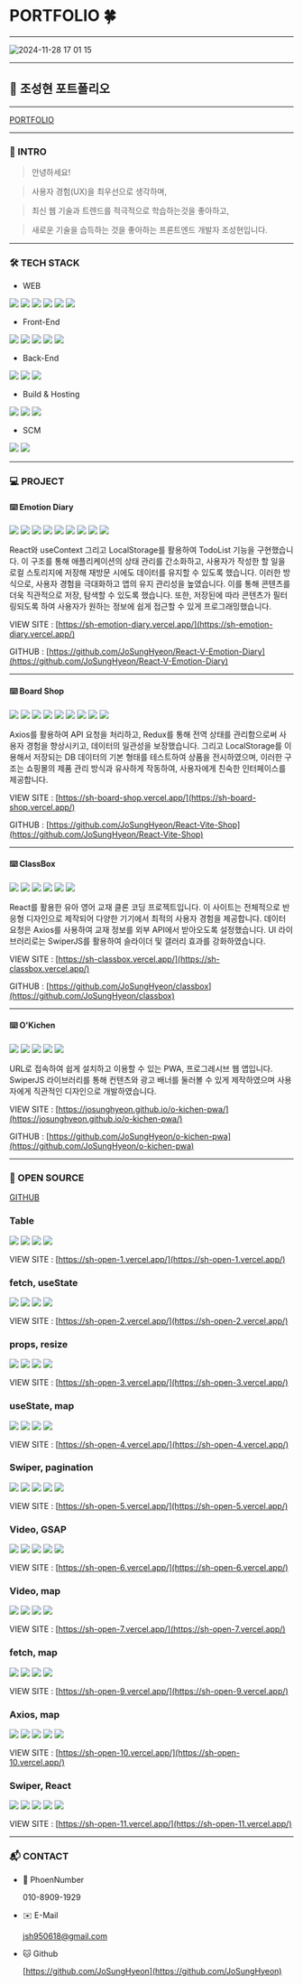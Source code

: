 # PORTFOLIO 🍀
***
![2024-11-28 17 01 15](https://github.com/user-attachments/assets/8dea3a5e-15f6-4483-9ec6-6d1412955384)
***
## 📜 조성현 포트폴리오
***
[PORTFOLIO](https://sh-port-folio.vercel.app/project)
***
### 👋 INTRO


> 안녕하세요!


> 사용자 경험(UX)을 최우선으로 생각하며,


> 최신 웹 기술과 트렌드를 적극적으로 학습하는것을 좋아하고,


> 새로운 기술을 습득하는 것을 좋아하는 프론트엔드 개발자 조성현입니다.
***
### 🛠 TECH STACK
- WEB
  
<img src="https://img.shields.io/badge/HTML5-E34F26?style=for-the-badge&logo=HTML5&logoColor=fff"> <img src="https://img.shields.io/badge/CSS3-1572B6?style=for-the-badge&logo=CSS3&logoColor=fff"> <img src="https://img.shields.io/badge/JavaScript-F7DF1E?style=for-the-badge&logo=JavaScript&logoColor=111"> <img src="https://img.shields.io/badge/ES6-F7DF1E?style=for-the-badge&logo=JavaScript&logoColor=111"> <img src="https://img.shields.io/badge/GSAP-111?style=for-the-badge"> <img src="https://img.shields.io/badge/Swiper-6332F6?style=for-the-badge&logo=Swiper&logoColor=fff">

- Front-End

<img src="https://img.shields.io/badge/React-61DAFB?style=for-the-badge&logo=React&logoColor=111"> <img src="https://img.shields.io/badge/Redux-764ABC?style=for-the-badge&logo=Redux&logoColor=fff"> <img src="https://img.shields.io/badge/Router-CA4245?style=for-the-badge&logo=React Router&logoColor=fff"> <img src="https://img.shields.io/badge/Axios-5A29E4?style=for-the-badge&logo=Axios&logoColor=fff"> <img src="https://img.shields.io/badge/Sass-CC6699?style=for-the-badge&logo=Sass&logoColor=fff">

- Back-End

<img src="https://img.shields.io/badge/Node-5FA04E?style=for-the-badge&logo=Node.js&logoColor=fff"> <img src="https://img.shields.io/badge/Express-5FA04E?style=for-the-badge&logo=Node.js&logoColor=fff"> <img src="https://img.shields.io/badge/mongodb-47A248?style=for-the-badge&logo=mongodb&logoColor=fff">

- Build & Hosting

<img src="https://img.shields.io/badge/vite-646CFF?style=for-the-badge&logo=VITE&logoColor=fff"> <img src="https://img.shields.io/badge/vercel-000000?style=for-the-badge&logo=vercel&logoColor=fff"> <img src="https://img.shields.io/badge/PWA-5A0FC8?style=for-the-badge&logo=PWA&logoColor=fff">

- SCM

<img src="https://img.shields.io/badge/github-181717?style=for-the-badge&logo=github&logoColor=fff"> <img src="https://img.shields.io/badge/git-F05032?style=for-the-badge&logo=git&logoColor=fff">
***
### 💻 PROJECT
#### ⌨️ Emotion Diary

<img src="https://img.shields.io/badge/HTML5-E34F26?style=for-the-badge&logo=HTML5&logoColor=fff"> <img src="https://img.shields.io/badge/CSS3-1572B6?style=for-the-badge&logo=CSS3&logoColor=fff"> <img src="https://img.shields.io/badge/JavaScript-F7DF1E?style=for-the-badge&logo=JavaScript&logoColor=111"> <img src="https://img.shields.io/badge/React-61DAFB?style=for-the-badge&logo=React&logoColor=111"> <img src="https://img.shields.io/badge/Router-CA4245?style=for-the-badge&logo=React Router&logoColor=fff"> <img src="https://img.shields.io/badge/useContext-61DAFB?style=for-the-badge&logo=React&logoColor=111"> <img src="https://img.shields.io/badge/customhook-61DAFB?style=for-the-badge&logo=React&logoColor=111"> <img src="https://img.shields.io/badge/LocalStorage-AECBFA?style=for-the-badge&logo=googlecloudstorage&logoColor=111"> <img src="https://img.shields.io/badge/vite-646CFF?style=for-the-badge&logo=VITE&logoColor=fff">


React와 useContext 그리고 LocalStorage를 활용하여 TodoList 기능을 구현했습니다. 이 구조를 통해 애플리케이션의 상태 관리를 간소화하고, 사용자가 작성한 할 일을 로컬 스토리지에 저장해 재방문 시에도 데이터를 유지할 수 있도록 했습니다. 이러한 방식으로, 사용자 경험을 극대화하고 앱의 유지 관리성을 높였습니다. 이를 통해 콘텐츠를 더욱 직관적으로 저장, 탐색할 수 있도록 했습니다. 또한, 저장된에 따라 콘텐츠가 필터링되도록 하여 사용자가 원하는 정보에 쉽게 접근할 수 있게 프로그래밍했습니다.

VIEW SITE : [https://sh-emotion-diary.vercel.app/](https://sh-emotion-diary.vercel.app/)


GITHUB : [https://github.com/JoSungHyeon/React-V-Emotion-Diary](https://github.com/JoSungHyeon/React-V-Emotion-Diary)
***
#### ⌨️ Board Shop

<img src="https://img.shields.io/badge/HTML5-E34F26?style=for-the-badge&logo=HTML5&logoColor=fff"> <img src="https://img.shields.io/badge/CSS3-1572B6?style=for-the-badge&logo=CSS3&logoColor=fff"> <img src="https://img.shields.io/badge/JavaScript-F7DF1E?style=for-the-badge&logo=JavaScript&logoColor=111"> <img src="https://img.shields.io/badge/React-61DAFB?style=for-the-badge&logo=React&logoColor=111"> <img src="https://img.shields.io/badge/Redux-764ABC?style=for-the-badge&logo=Redux&logoColor=fff"> <img src="https://img.shields.io/badge/Router-CA4245?style=for-the-badge&logo=React Router&logoColor=fff"> <img src="https://img.shields.io/badge/Axios-5A29E4?style=for-the-badge&logo=Axios&logoColor=fff"> <img src="https://img.shields.io/badge/LocalStorage-AECBFA?style=for-the-badge&logo=googlecloudstorage&logoColor=111"> <img src="https://img.shields.io/badge/vite-646CFF?style=for-the-badge&logo=VITE&logoColor=fff">


Axios를 활용하여 API 요청을 처리하고, Redux를 통해 전역 상태를 관리함으로써 사용자 경험을 향상시키고, 데이터의 일관성을 보장했습니다. 그리고 LocalStorage를 이용해서 저장되는 DB 데이터의 기본 형태를 테스트하여 상품을 전시하였으며, 이러한 구조는 쇼핑몰의 제품 관리 방식과 유사하게 작동하여, 사용자에게 친숙한 인터페이스를 제공합니다.

VIEW SITE : [https://sh-board-shop.vercel.app/](https://sh-board-shop.vercel.app/)


GITHUB : [https://github.com/JoSungHyeon/React-Vite-Shop](https://github.com/JoSungHyeon/React-Vite-Shop)
***
#### ⌨️ ClassBox

<img src="https://img.shields.io/badge/HTML5-E34F26?style=for-the-badge&logo=HTML5&logoColor=fff"> <img src="https://img.shields.io/badge/CSS3-1572B6?style=for-the-badge&logo=CSS3&logoColor=fff"> <img src="https://img.shields.io/badge/JavaScript-F7DF1E?style=for-the-badge&logo=JavaScript&logoColor=111"> <img src="https://img.shields.io/badge/React-61DAFB?style=for-the-badge&logo=React&logoColor=111"> <img src="https://img.shields.io/badge/Axios-5A29E4?style=for-the-badge&logo=Axios&logoColor=fff"> <img src="https://img.shields.io/badge/Swiper-6332F6?style=for-the-badge&logo=Swiper&logoColor=fff">


React를 활용한 유아 영어 교재 클론 코딩 프로젝트입니다. 이 사이트는 전체적으로 반응형 디자인으로 제작되어 다양한 기기에서 최적의 사용자 경험을 제공합니다. 데이터 요청은 Axios를 사용하여 교재 정보를 외부 API에서 받아오도록 설정했습니다. UI 라이브러리로는 SwiperJS를 활용하여 슬라이더 및 갤러리 효과를 강화하였습니다.

VIEW SITE : [https://sh-classbox.vercel.app/](https://sh-classbox.vercel.app/)


GITHUB : [https://github.com/JoSungHyeon/classbox](https://github.com/JoSungHyeon/classbox)
***
#### ⌨️ O'Kichen

<img src="https://img.shields.io/badge/HTML5-E34F26?style=for-the-badge&logo=HTML5&logoColor=fff"> <img src="https://img.shields.io/badge/CSS3-1572B6?style=for-the-badge&logo=CSS3&logoColor=fff"> <img src="https://img.shields.io/badge/JavaScript-F7DF1E?style=for-the-badge&logo=JavaScript&logoColor=111"> <img src="https://img.shields.io/badge/Swiper-6332F6?style=for-the-badge&logo=Swiper&logoColor=fff"> <img src="https://img.shields.io/badge/PWA-5A0FC8?style=for-the-badge&logo=PWA&logoColor=fff">


URL로 접속하여 쉽게 설치하고 이용할 수 있는 PWA, 프로그레시브 웹 앱입니다. SwiperJS 라이브러리를 통해 컨텐츠와 광고 배너를 둘러볼 수 있게 제작하였으며 사용자에게 직관적인 디자인으로 개발하였습니다.

VIEW SITE : [https://josunghyeon.github.io/o-kichen-pwa/](https://josunghyeon.github.io/o-kichen-pwa/)


GITHUB : [https://github.com/JoSungHyeon/o-kichen-pwa](https://github.com/JoSungHyeon/o-kichen-pwa)
***
### 📜 OPEN SOURCE

[GITHUB](https://github.com/JoSungHyeon/openSource)

### Table

<img src="https://img.shields.io/badge/HTML5-E34F26?style=for-the-badge&logo=HTML5&logoColor=fff"> <img src="https://img.shields.io/badge/CSS3-1572B6?style=for-the-badge&logo=CSS3&logoColor=fff"> <img src="https://img.shields.io/badge/JavaScript-F7DF1E?style=for-the-badge&logo=JavaScript&logoColor=111"> <img src="https://img.shields.io/badge/React-61DAFB?style=for-the-badge&logo=React&logoColor=111">

VIEW SITE : [https://sh-open-1.vercel.app/](https://sh-open-1.vercel.app/)

### fetch, useState

<img src="https://img.shields.io/badge/HTML5-E34F26?style=for-the-badge&logo=HTML5&logoColor=fff"> <img src="https://img.shields.io/badge/CSS3-1572B6?style=for-the-badge&logo=CSS3&logoColor=fff"> <img src="https://img.shields.io/badge/JavaScript-F7DF1E?style=for-the-badge&logo=JavaScript&logoColor=111"> <img src="https://img.shields.io/badge/React-61DAFB?style=for-the-badge&logo=React&logoColor=111">

VIEW SITE : [https://sh-open-2.vercel.app/](https://sh-open-2.vercel.app/)

### props, resize

<img src="https://img.shields.io/badge/HTML5-E34F26?style=for-the-badge&logo=HTML5&logoColor=fff"> <img src="https://img.shields.io/badge/CSS3-1572B6?style=for-the-badge&logo=CSS3&logoColor=fff"> <img src="https://img.shields.io/badge/JavaScript-F7DF1E?style=for-the-badge&logo=JavaScript&logoColor=111"> <img src="https://img.shields.io/badge/React-61DAFB?style=for-the-badge&logo=React&logoColor=111">

VIEW SITE : [https://sh-open-3.vercel.app/](https://sh-open-3.vercel.app/)

### useState, map

<img src="https://img.shields.io/badge/HTML5-E34F26?style=for-the-badge&logo=HTML5&logoColor=fff"> <img src="https://img.shields.io/badge/CSS3-1572B6?style=for-the-badge&logo=CSS3&logoColor=fff"> <img src="https://img.shields.io/badge/JavaScript-F7DF1E?style=for-the-badge&logo=JavaScript&logoColor=111"> <img src="https://img.shields.io/badge/React-61DAFB?style=for-the-badge&logo=React&logoColor=111">

VIEW SITE : [https://sh-open-4.vercel.app/](https://sh-open-4.vercel.app/)

### Swiper, pagination

<img src="https://img.shields.io/badge/HTML5-E34F26?style=for-the-badge&logo=HTML5&logoColor=fff"> <img src="https://img.shields.io/badge/CSS3-1572B6?style=for-the-badge&logo=CSS3&logoColor=fff"> <img src="https://img.shields.io/badge/JavaScript-F7DF1E?style=for-the-badge&logo=JavaScript&logoColor=111"> <img src="https://img.shields.io/badge/React-61DAFB?style=for-the-badge&logo=React&logoColor=111"> <img src="https://img.shields.io/badge/Swiper-6332F6?style=for-the-badge&logo=Swiper&logoColor=fff">

VIEW SITE : [https://sh-open-5.vercel.app/](https://sh-open-5.vercel.app/)

### Video, GSAP

<img src="https://img.shields.io/badge/HTML5-E34F26?style=for-the-badge&logo=HTML5&logoColor=fff"> <img src="https://img.shields.io/badge/CSS3-1572B6?style=for-the-badge&logo=CSS3&logoColor=fff"> <img src="https://img.shields.io/badge/JavaScript-F7DF1E?style=for-the-badge&logo=JavaScript&logoColor=111"> <img src="https://img.shields.io/badge/React-61DAFB?style=for-the-badge&logo=React&logoColor=111"> <img src="https://img.shields.io/badge/GSAP-111?style=for-the-badge">

VIEW SITE : [https://sh-open-6.vercel.app/](https://sh-open-6.vercel.app/)

### Video, map

<img src="https://img.shields.io/badge/HTML5-E34F26?style=for-the-badge&logo=HTML5&logoColor=fff"> <img src="https://img.shields.io/badge/CSS3-1572B6?style=for-the-badge&logo=CSS3&logoColor=fff"> <img src="https://img.shields.io/badge/JavaScript-F7DF1E?style=for-the-badge&logo=JavaScript&logoColor=111"> <img src="https://img.shields.io/badge/React-61DAFB?style=for-the-badge&logo=React&logoColor=111">

VIEW SITE : [https://sh-open-7.vercel.app/](https://sh-open-7.vercel.app/)

### fetch, map

<img src="https://img.shields.io/badge/HTML5-E34F26?style=for-the-badge&logo=HTML5&logoColor=fff"> <img src="https://img.shields.io/badge/CSS3-1572B6?style=for-the-badge&logo=CSS3&logoColor=fff"> <img src="https://img.shields.io/badge/JavaScript-F7DF1E?style=for-the-badge&logo=JavaScript&logoColor=111"> <img src="https://img.shields.io/badge/React-61DAFB?style=for-the-badge&logo=React&logoColor=111">

VIEW SITE : [https://sh-open-9.vercel.app/](https://sh-open-9.vercel.app/)

### Axios, map

<img src="https://img.shields.io/badge/HTML5-E34F26?style=for-the-badge&logo=HTML5&logoColor=fff"> <img src="https://img.shields.io/badge/CSS3-1572B6?style=for-the-badge&logo=CSS3&logoColor=fff"> <img src="https://img.shields.io/badge/JavaScript-F7DF1E?style=for-the-badge&logo=JavaScript&logoColor=111"> <img src="https://img.shields.io/badge/React-61DAFB?style=for-the-badge&logo=React&logoColor=111"> <img src="https://img.shields.io/badge/Axios-5A29E4?style=for-the-badge&logo=Axios&logoColor=fff">

VIEW SITE : [https://sh-open-10.vercel.app/](https://sh-open-10.vercel.app/)

### Swiper, React

<img src="https://img.shields.io/badge/HTML5-E34F26?style=for-the-badge&logo=HTML5&logoColor=fff"> <img src="https://img.shields.io/badge/CSS3-1572B6?style=for-the-badge&logo=CSS3&logoColor=fff"> <img src="https://img.shields.io/badge/JavaScript-F7DF1E?style=for-the-badge&logo=JavaScript&logoColor=111"> <img src="https://img.shields.io/badge/React-61DAFB?style=for-the-badge&logo=React&logoColor=111"> <img src="https://img.shields.io/badge/Swiper-6332F6?style=for-the-badge&logo=Swiper&logoColor=fff">

VIEW SITE : [https://sh-open-11.vercel.app/](https://sh-open-11.vercel.app/)
***
### 📬 CONTACT
- 📱 PhoenNumber
  
  010-8909-1929 
- ✉️ E-Mail
  
  jsh950618@gmail.com
- 🐱 Github
  
  [https://github.com/JoSungHyeon](https://github.com/JoSungHyeon)

  
  
  

